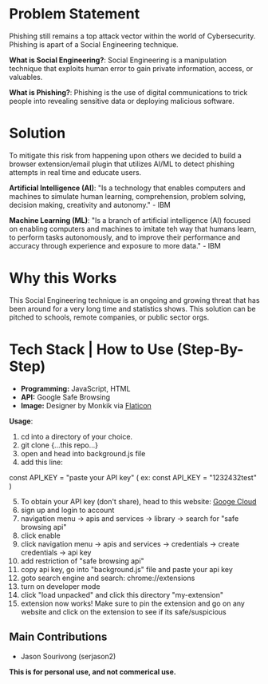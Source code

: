 # Problem Statement
Phishing still remains a top attack vector within the world of Cybersecurity. Phishing is apart of a Social Engineering technique.

**What is Social Engineering?**: Social Engineering is a manipulation technique that exploits human error to gain private information, access, or valuables.

**What is Phishing?**: Phishing is the use of digital communications to trick people into revealing sensitive data or deploying malicious software.

# Solution
To mitigate this risk from happening upon others we decided to build a browser extension/email plugin that utilizes AI/ML to detect phishing attempts in real time and educate users.

**Artificial Intelligence (AI)**: "Is a technology that enables computers and machines to simulate human learning, comprehension, problem solving, decision making, creativity and autonomy." - IBM

**Machine Learning (ML)**: "Is a branch of artificial intelligence (AI) focused on enabling computers and machines to imitate teh way that humans learn, to perform tasks autonomously, and to improve their performance and accuracy through experience and exposure to more data." - IBM

# Why this Works
This Social Engineering technique is an ongoing and growing threat that has been around for a very long time and statistics shows. This solution can be pitched to schools, remote companies, or public sector orgs.

# Tech Stack | How to Use (Step-By-Step)
- **Programming:** JavaScript, HTML
- **API:** Google Safe Browsing
- **Image:** Designer by Monkik via [Flaticon](https://www.flaticon.com/authors/monkik)


**Usage**:
1. cd into a directory of your choice.
2. git clone {...this repo...}
3. open and head into background.js file
4. add this line:

const API_KEY = "paste your API key" ( ex: const API_KEY = "1232432test" )

5. To obtain your API key (don't share), head to this website: [Googe Cloud](https://console.cloud.google.com/)
6. sign up and login to account
7. navigation menu -> apis and services -> library -> search for "safe browsing api"
8. click enable
9. click navigation menu -> apis and services -> credentials -> create credentials -> api key
10. add restriction of "safe browsing api"
11. copy api key, go into "background.js" file and paste your api key
12. goto search engine and search: chrome://extensions
13. turn on developer mode
14. click "load unpacked" and click this directory "my-extension"
15. extension now works! Make sure to pin the extension and go on any website and click on the extension to see if its safe/suspicious

## Main Contributions
- Jason Sourivong (serjason2)

**This is for personal use, and not commerical use.**
